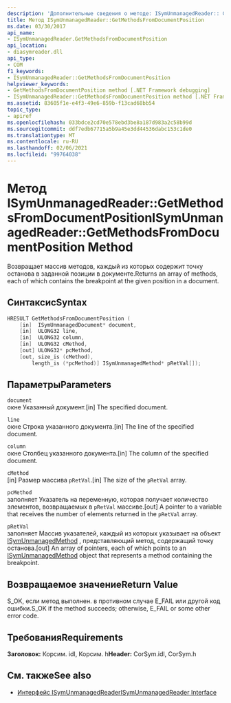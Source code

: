 ```yaml
---
description: 'Дополнительные сведения о методе: ISymUnmanagedReader:: Getmethodsfromdocumentposition-'
title: Метод ISymUnmanagedReader::GetMethodsFromDocumentPosition
ms.date: 03/30/2017
api_name:
- ISymUnmanagedReader.GetMethodsFromDocumentPosition
api_location:
- diasymreader.dll
api_type:
- COM
f1_keywords:
- ISymUnmanagedReader::GetMethodsFromDocumentPosition
helpviewer_keywords:
- GetMethodsFromDocumentPosition method [.NET Framework debugging]
- ISymUnmanagedReader::GetMethodsFromDocumentPosition method [.NET Framework debugging]
ms.assetid: 83605f1e-e4f3-49e6-859b-f13cad68bb54
topic_type:
- apiref
ms.openlocfilehash: 033bdce2cd70e578ebd3be8a187d983a2c58b99d
ms.sourcegitcommit: ddf7edb67715a5b9a45e3dd44536dabc153c1de0
ms.translationtype: MT
ms.contentlocale: ru-RU
ms.lasthandoff: 02/06/2021
ms.locfileid: "99764038"
---
```

# <a name="isymunmanagedreadergetmethodsfromdocumentposition-method"></a><span data-ttu-id="ebd71-103">Метод ISymUnmanagedReader::GetMethodsFromDocumentPosition</span><span class="sxs-lookup"><span data-stu-id="ebd71-103">ISymUnmanagedReader::GetMethodsFromDocumentPosition Method</span></span>

<span data-ttu-id="ebd71-104">Возвращает массив методов, каждый из которых содержит точку останова в заданной позиции в документе.</span><span class="sxs-lookup"><span data-stu-id="ebd71-104">Returns an array of methods, each of which contains the breakpoint at the given position in a document.</span></span>  
  
## <a name="syntax"></a><span data-ttu-id="ebd71-105">Синтаксис</span><span class="sxs-lookup"><span data-stu-id="ebd71-105">Syntax</span></span>  
  
```cpp  
HRESULT GetMethodsFromDocumentPosition (  
    [in]  ISymUnmanagedDocument* document,  
    [in]  ULONG32 line,  
    [in]  ULONG32 column,  
    [in]  ULONG32 cMethod,  
    [out] ULONG32* pcMethod,  
    [out, size_is (cMethod),  
        length_is (*pcMethod)] ISymUnmanagedMethod* pRetVal[]);  
```  
  
## <a name="parameters"></a><span data-ttu-id="ebd71-106">Параметры</span><span class="sxs-lookup"><span data-stu-id="ebd71-106">Parameters</span></span>  

 `document`  
 <span data-ttu-id="ebd71-107">окне Указанный документ.</span><span class="sxs-lookup"><span data-stu-id="ebd71-107">[in] The specified document.</span></span>  
  
 `line`  
 <span data-ttu-id="ebd71-108">окне Строка указанного документа.</span><span class="sxs-lookup"><span data-stu-id="ebd71-108">[in] The line of the specified document.</span></span>  
  
 `column`  
 <span data-ttu-id="ebd71-109">окне Столбец указанного документа.</span><span class="sxs-lookup"><span data-stu-id="ebd71-109">[in] The column of the specified document.</span></span>  
  
 `cMethod`  
 <span data-ttu-id="ebd71-110">[in] Размер массива `pRetVal`.</span><span class="sxs-lookup"><span data-stu-id="ebd71-110">[in] The size of the `pRetVal` array.</span></span>  
  
 `pcMethod`  
 <span data-ttu-id="ebd71-111">заполняет Указатель на переменную, которая получает количество элементов, возвращаемых в `pRetVal` массиве.</span><span class="sxs-lookup"><span data-stu-id="ebd71-111">[out] A pointer to a variable that receives the number of elements returned in the `pRetVal` array.</span></span>  
  
 `pRetVal`  
 <span data-ttu-id="ebd71-112">заполняет Массив указателей, каждый из которых указывает на объект [ISymUnmanagedMethod](isymunmanagedmethod-interface.md) , представляющий метод, содержащий точку останова.</span><span class="sxs-lookup"><span data-stu-id="ebd71-112">[out] An array of pointers, each of which points to an [ISymUnmanagedMethod](isymunmanagedmethod-interface.md) object that represents a method containing the breakpoint.</span></span>  
  
## <a name="return-value"></a><span data-ttu-id="ebd71-113">Возвращаемое значение</span><span class="sxs-lookup"><span data-stu-id="ebd71-113">Return Value</span></span>  

 <span data-ttu-id="ebd71-114">S_OK, если метод выполнен. в противном случае E_FAIL или другой код ошибки.</span><span class="sxs-lookup"><span data-stu-id="ebd71-114">S_OK if the method succeeds; otherwise, E_FAIL or some other error code.</span></span>  
  
## <a name="requirements"></a><span data-ttu-id="ebd71-115">Требования</span><span class="sxs-lookup"><span data-stu-id="ebd71-115">Requirements</span></span>  

 <span data-ttu-id="ebd71-116">**Заголовок:** Корсим. idl, Корсим. h</span><span class="sxs-lookup"><span data-stu-id="ebd71-116">**Header:** CorSym.idl, CorSym.h</span></span>  
  
## <a name="see-also"></a><span data-ttu-id="ebd71-117">См. также</span><span class="sxs-lookup"><span data-stu-id="ebd71-117">See also</span></span>

- [<span data-ttu-id="ebd71-118">Интерфейс ISymUnmanagedReader</span><span class="sxs-lookup"><span data-stu-id="ebd71-118">ISymUnmanagedReader Interface</span></span>](isymunmanagedreader-interface.md)
